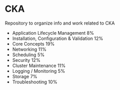 # CKA
Repository to organize info and work related to CKA

* Application Lifecycle Management 8%
* Installation, Configuration & Validation 12%
* Core Concepts 19%
* Networking 11%
* Scheduling 5%
* Security 12%
* Cluster Maintenance 11%
* Logging / Monitoring 5%
* Storage 7%
* Troubleshooting 10%
